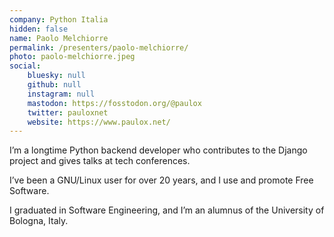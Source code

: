 ```yaml
---
company: Python Italia
hidden: false
name: Paolo Melchiorre
permalink: /presenters/paolo-melchiorre/
photo: paolo-melchiorre.jpeg
social:
    bluesky: null
    github: null
    instagram: null
    mastodon: https://fosstodon.org/@paulox
    twitter: pauloxnet
    website: https://www.paulox.net/
---
```


I’m a longtime Python backend developer who contributes to the Django project and gives talks at tech conferences.

I’ve been a GNU/Linux user for over 20 years, and I use and promote Free Software.

I graduated in Software Engineering, and I’m an alumnus of the University of Bologna, Italy.
